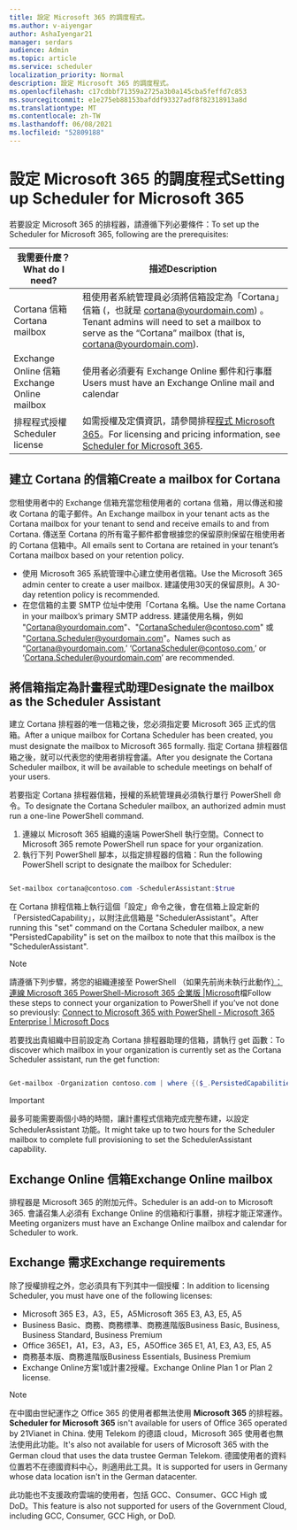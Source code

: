 ```yaml
---
title: 設定 Microsoft 365 的調度程式。
ms.author: v-aiyengar
author: AshaIyengar21
manager: serdars
audience: Admin
ms.topic: article
ms.service: scheduler
localization_priority: Normal
description: 設定 Microsoft 365 的調度程式。
ms.openlocfilehash: c17cdbbf71359a2725a3b0a145cba5feffd7c853
ms.sourcegitcommit: e1e275eb88153bafddf93327adf8f82318913a8d
ms.translationtype: MT
ms.contentlocale: zh-TW
ms.lasthandoff: 06/08/2021
ms.locfileid: "52809188"
---
```

# <a name="setting-up-scheduler-for-microsoft-365"></a><span data-ttu-id="176a2-103">設定 Microsoft 365 的調度程式</span><span class="sxs-lookup"><span data-stu-id="176a2-103">Setting up Scheduler for Microsoft 365</span></span>

<span data-ttu-id="176a2-104">若要設定 Microsoft 365 的排程器，請遵循下列必要條件：</span><span class="sxs-lookup"><span data-stu-id="176a2-104">To set up the Scheduler for Microsoft 365, following are the prerequisites:</span></span>

|<span data-ttu-id="176a2-105">**我需要什麼？**</span><span class="sxs-lookup"><span data-stu-id="176a2-105">**What do I need?**</span></span> |<span data-ttu-id="176a2-106">**描述**</span><span class="sxs-lookup"><span data-stu-id="176a2-106">**Description**</span></span> |
|-------------------|-------------|
|<span data-ttu-id="176a2-107">Cortana 信箱</span><span class="sxs-lookup"><span data-stu-id="176a2-107">Cortana mailbox</span></span> |<span data-ttu-id="176a2-108">租使用者系統管理員必須將信箱設定為「Cortana」信箱 (，也就是 cortana@yourdomain.com) 。</span><span class="sxs-lookup"><span data-stu-id="176a2-108">Tenant admins will need to set a mailbox to serve as the “Cortana” mailbox (that is, cortana@yourdomain.com).</span></span>         |
|<span data-ttu-id="176a2-109">Exchange Online 信箱</span><span class="sxs-lookup"><span data-stu-id="176a2-109">Exchange Online mailbox</span></span> |<span data-ttu-id="176a2-110">使用者必須要有 Exchange Online 郵件和行事曆</span><span class="sxs-lookup"><span data-stu-id="176a2-110">Users must have an Exchange Online mail and calendar</span></span>         |
|<span data-ttu-id="176a2-111">排程程式授權</span><span class="sxs-lookup"><span data-stu-id="176a2-111">Scheduler license</span></span> |<span data-ttu-id="176a2-112">如需授權及定價資訊，請參閱排程[程式 Microsoft 365](https://www.microsoft.com/microsoft-365/meeting-scheduler-pricing)。</span><span class="sxs-lookup"><span data-stu-id="176a2-112">For licensing and pricing information, see [Scheduler for Microsoft 365](https://www.microsoft.com/microsoft-365/meeting-scheduler-pricing).</span></span>        |

## <a name="create-a-mailbox-for-cortana"></a><span data-ttu-id="176a2-113">建立 Cortana 的信箱</span><span class="sxs-lookup"><span data-stu-id="176a2-113">Create a mailbox for Cortana</span></span>
<span data-ttu-id="176a2-114">您租使用者中的 Exchange 信箱充當您租使用者的 cortana 信箱，用以傳送和接收 Cortana 的電子郵件。</span><span class="sxs-lookup"><span data-stu-id="176a2-114">An Exchange mailbox in your tenant acts as the Cortana mailbox for your tenant to send and receive emails to and from Cortana.</span></span> <span data-ttu-id="176a2-115">傳送至 Cortana 的所有電子郵件都會根據您的保留原則保留在租使用者的 Cortana 信箱中。</span><span class="sxs-lookup"><span data-stu-id="176a2-115">All emails sent to Cortana are retained in your tenant’s Cortana mailbox based on your retention policy.</span></span>

- <span data-ttu-id="176a2-116">使用 Microsoft 365 系統管理中心建立使用者信箱。</span><span class="sxs-lookup"><span data-stu-id="176a2-116">Use the Microsoft 365 admin center to create a user mailbox.</span></span> <span data-ttu-id="176a2-117">建議使用30天的保留原則。</span><span class="sxs-lookup"><span data-stu-id="176a2-117">A 30-day retention policy is recommended.</span></span> 
- <span data-ttu-id="176a2-118">在您信箱的主要 SMTP 位址中使用「Cortana 名稱。</span><span class="sxs-lookup"><span data-stu-id="176a2-118">Use the name Cortana in your mailbox’s primary SMTP address.</span></span> <span data-ttu-id="176a2-119">建議使用名稱，例如 "Cortana@yourdomain.com"、"CortanaScheduler@contoso.com" 或 "Cortana.Scheduler@yourdomain.com"。</span><span class="sxs-lookup"><span data-stu-id="176a2-119">Names such as “Cortana@yourdomain.com,’ ‘CortanaScheduler@contoso.com,’ or ‘Cortana.Scheduler@yourdomain.com’ are recommended.</span></span>

## <a name="designate-the-mailbox-as-the-scheduler-assistant"></a><span data-ttu-id="176a2-120">將信箱指定為計畫程式助理</span><span class="sxs-lookup"><span data-stu-id="176a2-120">Designate the mailbox as the Scheduler Assistant</span></span>

<span data-ttu-id="176a2-121">建立 Cortana 排程器的唯一信箱之後，您必須指定要 Microsoft 365 正式的信箱。</span><span class="sxs-lookup"><span data-stu-id="176a2-121">After a unique mailbox for Cortana Scheduler has been created, you must designate the mailbox to Microsoft 365 formally.</span></span> <span data-ttu-id="176a2-122">指定 Cortana 排程器信箱之後，就可以代表您的使用者排程會議。</span><span class="sxs-lookup"><span data-stu-id="176a2-122">After you designate the Cortana Scheduler mailbox, it will be available to schedule meetings on behalf of your users.</span></span>

<span data-ttu-id="176a2-123">若要指定 Cortana 排程器信箱，授權的系統管理員必須執行單行 PowerShell 命令。</span><span class="sxs-lookup"><span data-stu-id="176a2-123">To designate the Cortana Scheduler mailbox, an authorized admin must run a one-line PowerShell command.</span></span> 

1. <span data-ttu-id="176a2-124">連線以 Microsoft 365 組織的遠端 PowerShell 執行空間。</span><span class="sxs-lookup"><span data-stu-id="176a2-124">Connect to Microsoft 365 remote PowerShell run space for your organization.</span></span>
2. <span data-ttu-id="176a2-125">執行下列 PowerShell 腳本，以指定排程器的信箱：</span><span class="sxs-lookup"><span data-stu-id="176a2-125">Run the following PowerShell script to designate the mailbox for Scheduler:</span></span>

```powershell

Set-mailbox cortana@contoso.com -SchedulerAssistant:$true

```

<span data-ttu-id="176a2-126">在 Cortana 排程信箱上執行這個「設定」命令之後，會在信箱上設定新的「PersistedCapability」，以附注此信箱是 "SchedulerAssistant"。</span><span class="sxs-lookup"><span data-stu-id="176a2-126">After running this "set" command on the Cortana Scheduler mailbox, a new "PersistedCapability" is set on the mailbox to note that this mailbox is the "SchedulerAssistant".</span></span>

> [!NOTE]
> <span data-ttu-id="176a2-127">請遵循下列步驟，將您的組織連接至 PowerShell （如果先前尚未執行此動作[）：連線 Microsoft 365 PowerShell-Microsoft 365 企業版 |Microsoft](../enterprise/connect-to-microsoft-365-powershell.md)檔</span><span class="sxs-lookup"><span data-stu-id="176a2-127">Follow these steps to connect your organization to PowerShell if you’ve not done so previously: [Connect to Microsoft 365 with PowerShell - Microsoft 365 Enterprise | Microsoft Docs](../enterprise/connect-to-microsoft-365-powershell.md)</span></span>

<span data-ttu-id="176a2-128">若要找出貴組織中目前設定為 Cortana 排程器助理的信箱，請執行 get 函數：</span><span class="sxs-lookup"><span data-stu-id="176a2-128">To discover which mailbox in your organization is currently set as the Cortana Scheduler assistant, run the get function:</span></span>
 
```powershell

Get-mailbox -Organization contoso.com | where {($_.PersistedCapabilities -like "SchedulerAssistant")}

```

> [!IMPORTANT]
> <span data-ttu-id="176a2-129">最多可能需要兩個小時的時間，讓計畫程式信箱完成完整布建，以設定 SchedulerAssistant 功能。</span><span class="sxs-lookup"><span data-stu-id="176a2-129">It might take up to two hours for the Scheduler mailbox to complete full provisioning to set the SchedulerAssistant capability.</span></span>

## <a name="exchange-online-mailbox"></a><span data-ttu-id="176a2-130">Exchange Online 信箱</span><span class="sxs-lookup"><span data-stu-id="176a2-130">Exchange Online mailbox</span></span>
<span data-ttu-id="176a2-131">排程器是 Microsoft 365 的附加元件。</span><span class="sxs-lookup"><span data-stu-id="176a2-131">Scheduler is an add-on to Microsoft 365.</span></span> <span data-ttu-id="176a2-132">會議召集人必須有 Exchange Online 的信箱和行事曆，排程才能正常運作。</span><span class="sxs-lookup"><span data-stu-id="176a2-132">Meeting organizers must have an Exchange Online mailbox and calendar for Scheduler to work.</span></span>

## <a name="exchange-requirements"></a><span data-ttu-id="176a2-133">Exchange 需求</span><span class="sxs-lookup"><span data-stu-id="176a2-133">Exchange requirements</span></span>

<span data-ttu-id="176a2-134">除了授權排程之外，您必須具有下列其中一個授權：</span><span class="sxs-lookup"><span data-stu-id="176a2-134">In addition to licensing Scheduler, you must have one of the following licenses:</span></span>

- <span data-ttu-id="176a2-135">Microsoft 365 E3，A3，E5，A5</span><span class="sxs-lookup"><span data-stu-id="176a2-135">Microsoft 365 E3, A3, E5, A5</span></span>
- <span data-ttu-id="176a2-136">Business Basic、商務、商務標準、商務進階版</span><span class="sxs-lookup"><span data-stu-id="176a2-136">Business Basic, Business, Business Standard, Business Premium</span></span>
- <span data-ttu-id="176a2-137">Office 365E1，A1，E3，A3，E5，A5</span><span class="sxs-lookup"><span data-stu-id="176a2-137">Office 365 E1, A1, E3, A3, E5, A5</span></span>
- <span data-ttu-id="176a2-138">商務基本版、商務進階版</span><span class="sxs-lookup"><span data-stu-id="176a2-138">Business Essentials, Business Premium</span></span>
- <span data-ttu-id="176a2-139">Exchange Online方案1或計畫2授權。</span><span class="sxs-lookup"><span data-stu-id="176a2-139">Exchange Online Plan 1 or Plan 2 license.</span></span> 

> [!Note]
> <span data-ttu-id="176a2-140">在中國由世紀運作之 Office 365 的使用者都無法使用 **Microsoft 365** 的排程器。</span><span class="sxs-lookup"><span data-stu-id="176a2-140">**Scheduler for Microsoft 365** isn't available for users of Office 365 operated by 21Vianet in China.</span></span> <span data-ttu-id="176a2-141">使用 Telekom 的德語 cloud，Microsoft 365 使用者也無法使用此功能。</span><span class="sxs-lookup"><span data-stu-id="176a2-141">It's also not available for users of Microsoft 365 with the German cloud that uses the data trustee German Telekom.</span></span> <span data-ttu-id="176a2-142">德國使用者的資料位置若不在德國資料中心，則適用此工具。</span><span class="sxs-lookup"><span data-stu-id="176a2-142">It is supported for users in Germany whose data location isn't in the German datacenter.</span></span>
>
><span data-ttu-id="176a2-143">此功能也不支援政府雲端的使用者，包括 GCC、Consumer、GCC High 或 DoD。</span><span class="sxs-lookup"><span data-stu-id="176a2-143">This feature is also not supported for users of the Government Cloud, including GCC, Consumer, GCC High, or DoD.</span></span>
